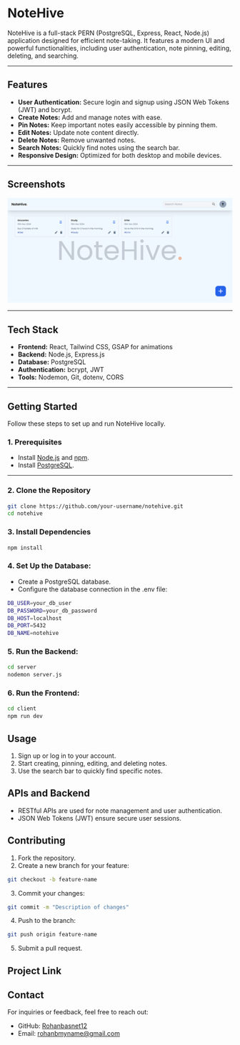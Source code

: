 # NoteHive

NoteHive is a full-stack PERN (PostgreSQL, Express, React, Node.js) application designed for efficient note-taking. It features a modern UI and powerful functionalities, including user authentication, note pinning, editing, deleting, and searching.

---

## Features

- **User Authentication:** Secure login and signup using JSON Web Tokens (JWT) and bcrypt.
- **Create Notes:** Add and manage notes with ease.
- **Pin Notes:** Keep important notes easily accessible by pinning them.
- **Edit Notes:** Update note content directly.
- **Delete Notes:** Remove unwanted notes.
- **Search Notes:** Quickly find notes using the search bar.
- **Responsive Design:** Optimized for both desktop and mobile devices.

---

## Screenshots

![NoteHive Screenshot](./client/src/assets/noteHive.png)

---

## Tech Stack

- **Frontend:** React, Tailwind CSS, GSAP for animations
- **Backend:** Node.js, Express.js
- **Database:** PostgreSQL
- **Authentication:** bcrypt, JWT
- **Tools:** Nodemon, Git, dotenv, CORS

---

## Getting Started

Follow these steps to set up and run NoteHive locally.

### 1. Prerequisites

- Install [Node.js](https://nodejs.org/) and [npm](https://www.npmjs.com/get-npm).
- Install [PostgreSQL](https://www.postgresql.org/).

---

### 2. Clone the Repository

```bash
git clone https://github.com/your-username/notehive.git
cd notehive
```

### 3. Install Dependencies

```bash
npm install
```
### 4. Set Up the Database:

- Create a PostgreSQL database.
- Configure the database connection in the .env file:

```bash
DB_USER=your_db_user
DB_PASSWORD=your_db_password
DB_HOST=localhost
DB_PORT=5432
DB_NAME=notehive
```

### 5. Run the Backend:

```bash
cd server
nodemon server.js
```

### 6. Run the Frontend:

```bash
cd client
npm run dev
```
## Usage

1. Sign up or log in to your account.
2. Start creating, pinning, editing, and deleting notes.
3. Use the search bar to quickly find specific notes.
   
## APIs and Backend
- RESTful APIs are used for note management and user authentication.
- JSON Web Tokens (JWT) ensure secure user sessions.

## Contributing
1. Fork the repository.
2. Create a new branch for your feature:
  ```bash
  git checkout -b feature-name
  ```
3. Commit your changes:
  ```bash
  git commit -m "Description of changes"
  ```
4. Push to the branch:
  ```bash
  git push origin feature-name
  ```
5. Submit a pull request.

## Project Link

## Contact
For inquiries or feedback, feel free to reach out:
- GitHub: [Rohanbasnet12](https://www.github.com/Rohanbasnet12)
- Email: [rohanbmyname@gmail.com](https://mail.google.com/mail/u/0/)
